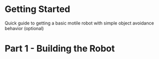 # Getting Started
Quick guide to getting a basic motile robot with simple object avoidance behavior (optional)

# Part 1 - Building the Robot
